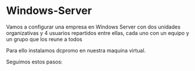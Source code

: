 # Windows-Server
Vamos a configurar una empresa en Windows Server con dos unidades organizativas y 4 usuarios repartidos entre ellas, cada uno con un equipo y un grupo que los reune a todos

Para ello instalamos dcpromo en nuestra maquina virtual.

Seguimos estos pasos:

